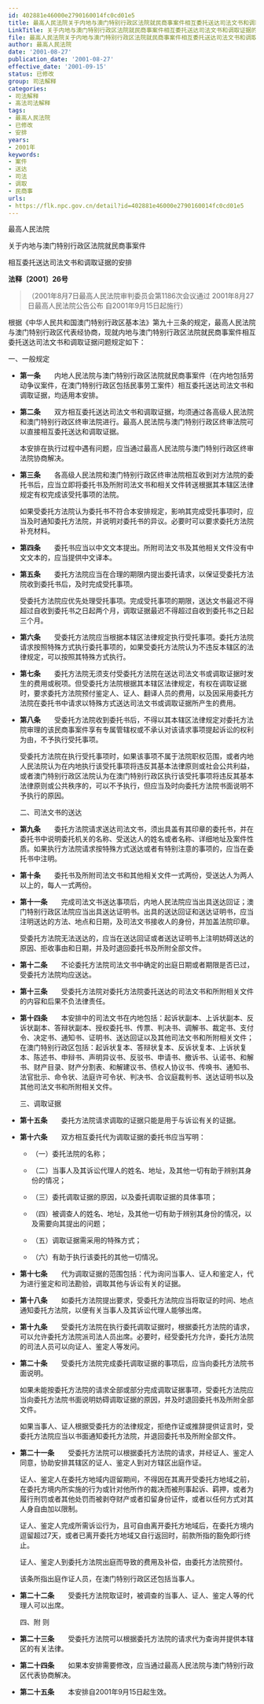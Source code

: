 ```yaml
---
id: 402881e46000e2790160014fc0cd01e5
title: 最高人民法院关于内地与澳门特别行政区法院就民商事案件相互委托送达司法文书和调取证据的安排
LinkTitle: 关于内地与澳门特别行政区法院就民商事案件相互委托送达司法文书和调取证据的安排（2001）
file: 最高人民法院关于内地与澳门特别行政区法院就民商事案件相互委托送达司法文书和调取证据的安排_20010827_402881e46000e2790160014fc0cd01e5.docx
author: 最高人民法院
date: '2001-08-27'
publication_date: '2001-08-27'
effective_date: '2001-09-15'
status: 已修改
group: 司法解释
categories:
- 司法解释
- 高法司法解释
tags:
- 最高人民法院
- 已修改
- 安排
years:
- 2001年
keywords:
- 案件
- 送达
- 司法
- 调取
- 民商事
urls:
- https://flk.npc.gov.cn/detail?id=402881e46000e2790160014fc0cd01e5
---
```


最高人民法院

关于内地与澳门特别行政区法院就民商事案件

相互委托送达司法文书和调取证据的安排

**法释〔2001〕26号**

> （2001年8月7日最高人民法院审判委员会第1186次会议通过 2001年8月27日最高人民法院公告公布 自2001年9月15日起施行）

根据《中华人民共和国澳门特别行政区基本法》第九十三条的规定，最高人民法院与澳门特别行政区代表经协商，现就内地与澳门特别行政区法院就民商事案件相互委托送达司法文书和调取证据问题规定如下：

一、一般规定

- **第一条**　　内地人民法院与澳门特别行政区法院就民商事案件（在内地包括劳动争议案件，在澳门特别行政区包括民事劳工案件）相互委托送达司法文书和调取证据，均适用本安排。

- **第二条**　　双方相互委托送达司法文书和调取证据，均须通过各高级人民法院和澳门特别行政区终审法院进行。最高人民法院与澳门特别行政区终审法院可以直接相互委托送达和调取证据。

  本安排在执行过程中遇有问题，应当通过最高人民法院与澳门特别行政区终审法院协商解决。

- **第三条**　　各高级人民法院和澳门特别行政区终审法院相互收到对方法院的委托书后，应当立即将委托书及所附司法文书和相关文件转送根据其本辖区法律规定有权完成该受托事项的法院。

  如果受委托方法院认为委托书不符合本安排规定，影响其完成受托事项时，应当及时通知委托方法院，并说明对委托书的异议。必要时可以要求委托方法院补充材料。

- **第四条**　　委托书应当以中文文本提出。所附司法文书及其他相关文件没有中文文本的，应当提供中文译本。

- **第五条**　　委托方法院应当在合理的期限内提出委托请求，以保证受委托方法院收到委托书后，及时完成受托事项。

  受委托方法院应优先处理受托事项。完成受托事项的期限，送达文书最迟不得超过自收到委托书之日起两个月，调取证据最迟不得超过自收到委托书之日起三个月。

- **第六条**　　受委托方法院应当根据本辖区法律规定执行受托事项。委托方法院请求按照特殊方式执行委托事项的，如果受委托方法院认为不违反本辖区的法律规定，可以按照其特殊方式执行。

- **第七条**　　委托方法院无须支付受委托方法院在送达司法文书或调取证据时发生的费用或税项。但受委托方法院根据其本辖区法律规定，有权在调取证据时，要求委托方法院预付鉴定人、证人、翻译人员的费用，以及因采用委托方法院在委托书中请求以特殊方式送达司法文书或调取证据所产生的费用。

- **第八条**　　受委托方法院收到委托书后，不得以其本辖区法律规定对委托方法院审理的该民商事案件享有专属管辖权或不承认对该请求事项提起诉讼的权利为由，不予执行受托事项。

  受委托方法院在执行受托事项时，如果该事项不属于法院职权范围，或者内地人民法院认为在内地执行该受托事项将违反其基本法律原则或社会公共利益，或者澳门特别行政区法院认为在澳门特别行政区执行该受托事项将违反其基本法律原则或公共秩序的，可以不予执行，但应当及时向委托方法院书面说明不予执行的原因。

  二、司法文书的送达

- **第九条**　　委托方法院请求送达司法文书，须出具盖有其印章的委托书，并在委托书中说明委托机关的名称、受送达人的姓名或者名称、详细地址及案件性质。如果执行方法院请求按特殊方式送达或者有特别注意的事项的，应当在委托书中注明。

- **第十条**　　委托书及所附司法文书和其他相关文件一式两份，受送达人为两人以上的，每人一式两份。

- **第十一条**　　完成司法文书送达事项后，内地人民法院应当出具送达回证；澳门特别行政区法院应当出具送达证明书。出具的送达回证和送达证明书，应当注明送达的方法、地点和日期，及司法文书接收人的身份，并加盖法院印章。

  受委托方法院无法送达的，应当在送达回证或者送达证明书上注明妨碍送达的原因、拒收事由和日期，并及时退回委托书及所附全部文件。

- **第十二条**　　不论委托方法院司法文书中确定的出庭日期或者期限是否已过，受委托方法院均应送达。

- **第十三条**　　受委托方法院对委托方法院委托送达的司法文书和所附相关文件的内容和后果不负法律责任。

- **第十四条**　　本安排中的司法文书在内地包括：起诉状副本、上诉状副本、反诉状副本、答辩状副本、授权委托书、传票、判决书、调解书、裁定书、支付令、决定书、通知书、证明书、送达回证以及其他司法文书和所附相关文件；在澳门特别行政区包括：起诉状复本、答辩状复本、反诉状复本、上诉状复本、陈述书、申辩书、声明异议书、反驳书、申请书、撤诉书、认诺书、和解书、财产目录、财产分割表、和解建议书、债权人协议书、传唤书、通知书、法官批示、命令状、法庭许可令状、判决书、合议庭裁判书、送达证明书以及其他司法文书和所附相关文件。

  三、调取证据

- **第十五条**　　委托方法院请求调取的证据只能是用于与诉讼有关的证据。

- **第十六条**　　双方相互委托代为调取证据的委托书应当写明：

  - （一）委托法院的名称；

  - （二）当事人及其诉讼代理人的姓名、地址，及其他一切有助于辨别其身份的情况；

  - （三）委托调取证据的原因，以及委托调取证据的具体事项；

  - （四）被调查人的姓名、地址，及其他一切有助于辨别其身份的情况，以及需要向其提出的问题；

  - （五）调取证据需采用的特殊方式；

  - （六）有助于执行该委托的其他一切情况。

- **第十七条**　　代为调取证据的范围包括：代为询问当事人、证人和鉴定人，代为进行鉴定和司法勘验，调取其他与诉讼有关的证据。

- **第十八条**　　如委托方法院提出要求，受委托方法院应当将取证的时间、地点通知委托方法院，以便有关当事人及其诉讼代理人能够出席。

- **第十九条**　　受委托方法院在执行委托调取证据时，根据委托方法院的请求，可以允许委托方法院派司法人员出席。必要时，经受委托方允许，委托方法院的司法人员可以向证人、鉴定人等发问。

- **第二十条**　　受委托方法院完成委托调取证据的事项后，应当向委托方法院书面说明。

  如果未能按委托方法院的请求全部或部分完成调取证据事项，受委托方法院应当向委托方法院书面说明妨碍调取证据的原因，并及时退回委托书及所附全部文件。

  如果当事人、证人根据受委托方的法律规定，拒绝作证或推辞提供证言时，受委托方法院应当以书面通知委托方法院，并退回委托书及所附全部文件。

- **第二十一条**　　受委托方法院可以根据委托方法院的请求，并经证人、鉴定人同意，协助安排其辖区的证人、鉴定人到对方辖区出庭作证。

  证人、鉴定人在委托方地域内逗留期间，不得因在其离开受委托方地域之前，在委托方境内所实施的行为或针对他所作的裁决而被刑事起诉、羁押，或者为履行刑罚或者其他处罚而被剥夺财产或者扣留身份证件，或者以任何方式对其人身自由加以限制。

  证人、鉴定人完成所需诉讼行为，且可自由离开委托方地域后，在委托方境内逗留超过7天，或者已离开委托方地域又自行返回时，前款所指的豁免即行终止。

  证人、鉴定人到委托方法院出庭而导致的费用及补偿，由委托方法院预付。

  该条所指出庭作证人员，在澳门特别行政区还包括当事人。

- **第二十二条**　　受委托方法院取证时，被调查的当事人、证人、鉴定人等的代理人可以出席。

  四、附  则

- **第二十三条**　　受委托方法院可以根据委托方法院的请求代为查询并提供本辖区的有关法律。

- **第二十四条**　　如果本安排需要修改，应当通过最高人民法院与澳门特别行政区代表协商解决。

- **第二十五条**　　本安排自2001年9月15日起生效。
